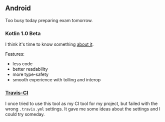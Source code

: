 ## Android

Too busy today preparing exam tomorrow.

### Kotlin 1.0 Beta

I think it's time to know something [about it](http://blog.jetbrains.com/kotlin/2015/11/the-kotlin-language-1-0-beta-is-here/).

Features:
- less code
- better readability
- more type-safety
- smooth experience with tolling and interop

### [Travis-CI](http://kescoode.com/travis-ci-android-github-release/)

I once tried to use this tool as my CI tool for my project, but failed with the wrong `.travis.yml` settings. It gave me some ideas about the settings and I could try someday.
